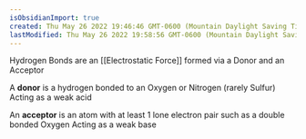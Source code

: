 ```yaml
---
isObsidianImport: true
created: Thu May 26 2022 19:46:46 GMT-0600 (Mountain Daylight Saving Time)
lastModified: Thu May 26 2022 19:58:56 GMT-0600 (Mountain Daylight Saving Time)
---
```

Hydrogen Bonds are an [[Electrostatic Force]] formed via a Donor and an Acceptor

A **donor** is a hydrogen bonded to an Oxygen or Nitrogen (rarely Sulfur) Acting as a weak acid

An **acceptor** is an atom with at least 1 lone electron pair such as a double bonded Oxygen Acting as a weak base